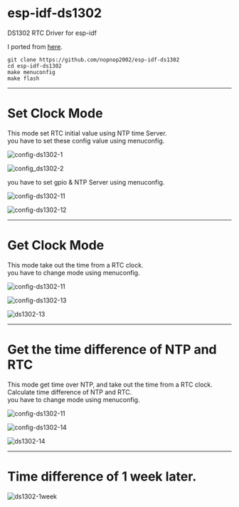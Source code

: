 # esp-idf-ds1302
DS1302 RTC Driver for esp-idf

I ported from [here](https://github.com/Erriez/ErriezDS1302/tree/master/src).   

```
git clone https://github.com/nopnop2002/esp-idf-ds1302
cd esp-idf-ds1302
make menuconfig
make flash
```



---

# Set Clock Mode   

This mode set RTC initial value using NTP time Server.   
you have to set these config value using menuconfig.   

![config-ds1302-1](https://user-images.githubusercontent.com/6020549/59513345-a3568980-8ef5-11e9-85c8-4ed1744d73e1.jpg)

![config_ds1302-2](https://user-images.githubusercontent.com/6020549/59513344-a3568980-8ef5-11e9-9e91-79d73f91a3dc.jpg)

you have to set gpio & NTP Server using menuconfig.   

![config-ds1302-11](https://user-images.githubusercontent.com/6020549/59513485-e3b60780-8ef5-11e9-9d77-aee1cb9d40dd.jpg)

![config-ds1302-12](https://user-images.githubusercontent.com/6020549/59513496-e9135200-8ef5-11e9-9f03-2ad96fc7c1c9.jpg)

---

# Get Clock Mode   

This mode take out the time from a RTC clock.   
you have to change mode using menuconfig.   

![config-ds1302-11](https://user-images.githubusercontent.com/6020549/59513485-e3b60780-8ef5-11e9-9d77-aee1cb9d40dd.jpg)

![config-ds1302-13](https://user-images.githubusercontent.com/6020549/59514431-ca15bf80-8ef7-11e9-9b59-ff4b5510ec0f.jpg)

![ds1302-13](https://user-images.githubusercontent.com/6020549/59513594-1fe96800-8ef6-11e9-9b53-a2d2626d784f.jpg)

---

# Get the time difference of NTP and RTC   

This mode get time over NTP, and take out the time from a RTC clock.   
Calculate time difference of NTP and RTC.   
you have to change mode using menuconfig.   

![config-ds1302-11](https://user-images.githubusercontent.com/6020549/59513485-e3b60780-8ef5-11e9-9d77-aee1cb9d40dd.jpg)

![config-ds1302-14](https://user-images.githubusercontent.com/6020549/59556587-9de56600-8fff-11e9-8a02-69eacd675ad8.jpg)

![ds1302-14](https://user-images.githubusercontent.com/6020549/59556737-b2772d80-9002-11e9-921e-4a794605dd86.jpg)

---

# Time difference of 1 week later.   

![ds1302-1week](https://user-images.githubusercontent.com/6020549/59961747-e082d300-9516-11e9-87ea-dba01d00e3be.jpg)

